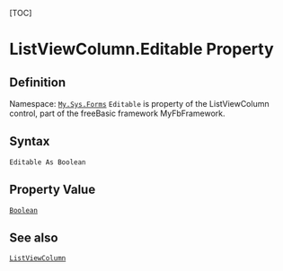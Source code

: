 [TOC]
# ListViewColumn.Editable Property

## Definition
Namespace: [`My.Sys.Forms`](My.Sys.Forms.md)
`Editable` is property of the ListViewColumn control, part of the freeBasic framework MyFbFramework.
## Syntax
```freeBasic
Editable As Boolean
```
## Property Value
[`Boolean`]("https://www.freebasic.net/wiki/KeyPgBoolean")
## See also
[`ListViewColumn`](ListViewColumn.md)
